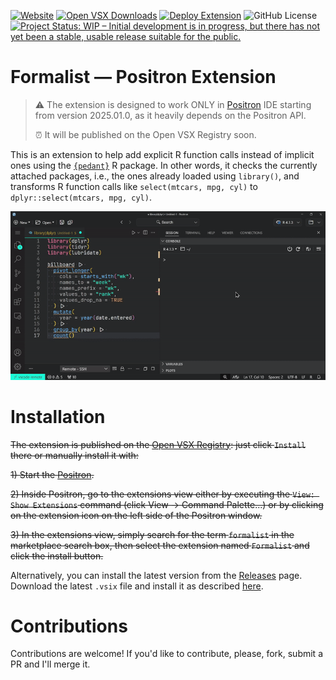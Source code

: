 <!-- badges: start -->
[![Website](https://img.shields.io/website?url=https%3A%2F%2Fformalist.anatolii.nz)](https://formalist.anatolii.nz/) [![Open VSX Downloads](https://img.shields.io/open-vsx/dt/atsyplenkov/formalist?label=Open%20VSX%20downloads&color=c160ef)](https://open-vsx.org/extension/atsyplenkov/formalist) [![Deploy Extension](https://github.com/atsyplenkov/formalist/actions/workflows/publish-extensions.yml/badge.svg)](https://github.com/atsyplenkov/formalist/actions/workflows/publish-extensions.yml) ![GitHub License](https://img.shields.io/github/license/atsyplenkov/formalist?color=blue) [![Project Status: WIP – Initial development is in progress, but there has not yet been a stable, usable release suitable for the public.](https://img.shields.io/badge/repo_status-WIP-yellow)](https://www.repostatus.org/#wip)
<!-- badges: end -->

# Formalist — Positron Extension

> ⚠ The extension is designed to work ONLY in
> [Positron](https://github.com/posit-dev/positron) IDE starting from version 2025.01.0, as it heavily depends
> on the Positron API.
> 
> ⏰ It will be published on the Open VSX Registry soon.

This is an extension to help add explicit R function calls instead of implicit ones using the [`{pedant}`](https://github.com/wurli/pedant) R package. In other words, it checks the currently attached packages, i.e., the ones already loaded using `library()`, and transforms R function calls like `select(mtcars, mpg, cyl)` to `dplyr::select(mtcars, mpg, cyl)`.

![](https://github.com/atsyplenkov/formalist/raw/master/assets/formalist_demo.gif)

# Installation

~~The extension is published on the [Open VSX Registry](https://open-vsx.org/extension/atsyplenkov/formalist): just click `Install` there or manually install it with:~~

~~1) Start the [Positron](https://github.com/posit-dev/positron).~~

~~2) Inside Positron, go to the extensions view either by executing the `View: Show Extensions` command (click View -> Command Palette...) or by clicking on the extension icon on the left side of the Positron window.~~

~~3) In the extensions view, simply search for the term `formalist` in the marketplace search box, then select the extension named `Formalist` and click the install button.~~

Alternatively, you can install the latest version from the [Releases](https://github.com/atsyplenkov/formalist/releases/) page. Download the latest `.vsix` file and install it as described [here](https://code.visualstudio.com/docs/editor/extension-marketplace#_install-from-a-vsix).


# Contributions

Contributions are welcome! If you'd like to contribute, please, fork, submit a
PR and I'll merge it.

